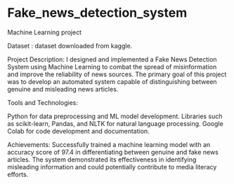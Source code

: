 # Fake_news_detection_system
Machine Learning project

Dataset : dataset downloaded from kaggle.

Project Description:
I designed and implemented a Fake News Detection System using Machine Learning to combat the spread of misinformation and improve the reliability of news sources. The primary goal of this project was to develop an automated system capable of distinguishing between genuine and misleading news articles.

Tools and Technologies:

Python for data preprocessing and ML model development.
Libraries such as scikit-learn, Pandas, and NLTK for natural language processing.
Google Colab for code development and documentation.

Achievements:
Successfully trained a machine learning model with an accuracy score of 97.4 in differentiating between genuine and fake news articles.
The system demonstrated its effectiveness in identifying misleading information and could potentially contribute to media literacy efforts.
